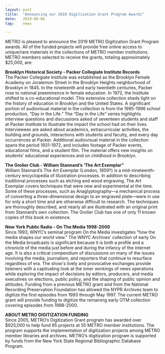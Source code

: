 ```yaml
---
layout: post
title:  "Announcing our 2019 Digitization Grant Program Awards"
date:   2019-08-06
tag:	news

---
```

METRO is pleased to announce the 2019 METRO Digitization Grant Program awards. All of the funded projects will provide free online access to unique/rare materials in the collections of METRO member institutions. METRO members selected to receive the grants, totaling approximately $25,000, are:  
 
**Brooklyn Historical Society - Packer Collegiate Institute Records**  
The Packer Collegiate Institute was established as the Brooklyn Female Academy on Joralemon Street in the Brooklyn Heights neighborhood of Brooklyn in 1845. In the nineteenth and early twentieth centuries, Packer rose to national preeminence in female education. In 1972, the Institute shifted to a co-educational model. This extensive collection sheds light on the history of education in Brooklyn and the United States. A significant portion of audiovisual material in the collection is from the 1995-1996 school production, “Day in the Life.” The “Day in the Life” series highlights interview questions and discussions asked of seventeen students and staff at Packer Institute to illustrate the impact the school had on their lives. Interviewees are asked about academics, extracurricular activities, the building and grounds, interactions with students and faculty, and every day occurrences at Packer. Additional audiovisual material in the collection spans the period 1931-1972, and includes footage of Packer events, educational films, and a student film. The material offers new insights on students’ educational experiences and on childhood in Brooklyn.

**The Grolier Club - William Stannard’s ‘The Art Exemplar”**  
William Stannard’s The Art Exemplar (London, 1859?) is a mid-nineteenth-century encyclopedia of illustration processes. In addition to describing traditional processes such as etching and wood engraving, The Art Exemplar covers techniques that were new and experimental at the time. Some of these processes, such as Anaglyptography—a mechanical process of converting a three-dimensional design to an engraved plate—were in use for only a short time and are otherwise difficult to research. The techniques are thoroughly described, and nearly all are illustrated with an original print from Stannard’s own collection. The Grolier Club has one of only 11 known copies of this book in existence. 

**New York Public Radio - On The Media 1998-2000**  
Since 1993, WNYC’s seminal program On the Media investigates “how the media shapes our world view.” The WNYC Archives’ collection of early On the Media broadcasts is significant because it is both a profile and a chronicle of the media just before and during the infancy of the internet age. It is also a critical compendium of discussions on many of the issues involving the media, journalism, and reporters that continue to resurface regardless of era. The show's lively and provocative exchanges provide listeners with a captivating look at the inner workings of news operations while exploring the impact of decisions by editors, producers, and media executives on elections, public policy, and the shaping of public opinion and attitudes. Funding from a previous METRO grant and from the National Recording Preservation Foundation has allowed the NYPR Archives team to digitize the first episodes from 1993 through May 1997. The current METRO grant will provide funding to digitize the remaining early OTM collection covering episodes from 1998-2000.
 
**ABOUT METRO DIGITIZATION FUNDING**  
Since 2005, METRO’s Digitization Grant program has awarded over $925,000 to help fund 95 projects at 55 METRO member institutions. The program supports the implementation of digitization projects among METRO member libraries and archives. METRO’s digitization program is supported by funds from the New York State Regional Bibliographic Database Program. 
